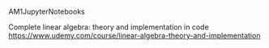 AM1JupyterNotebooks

Complete linear algebra: theory and implementation in code
https://www.udemy.com/course/linear-algebra-theory-and-implementation
